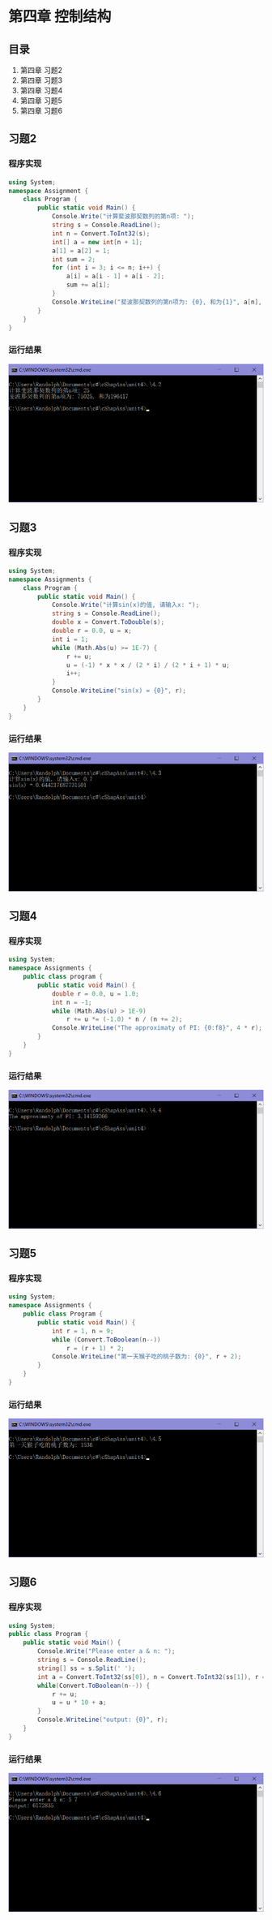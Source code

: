 # 第四章 控制结构 

## 目录

1. 第四章 习题2
2. 第四章 习题3
3. 第四章 习题4
4. 第四章 习题5
5. 第四章 习题6

## 习题2

### 程序实现

```cs
using System;
namespace Assignment {
	class Program {
		public static void Main() {
			Console.Write("计算斐波那契数列的第n项: ");
			string s = Console.ReadLine();
			int n = Convert.ToInt32(s);
			int[] a = new int[n + 1];
			a[1] = a[2] = 1;
			int sum = 2;
			for (int i = 3; i <= n; i++) {
				a[i] = a[i - 1] + a[i - 2];
				sum += a[i];
			}
			Console.WriteLine("斐波那契数列的第n项为: {0}, 和为{1}", a[n], sum);
		}
	}
}
```

### 运行结果

![4.2result](https://raw.githubusercontent.com/RainLiuX/cSharpAss/master/unit4/4.2.png "runtime results")

## 习题3

### 程序实现

```cs
using System;
namespace Assignments {
	class Program {
		public static void Main() {
			Console.Write("计算sin(x)的值, 请输入x: ");
			string s = Console.ReadLine();
			double x = Convert.ToDouble(s);
			double r = 0.0, u = x;
			int i = 1;
			while (Math.Abs(u) >= 1E-7) {
				r += u;
				u = (-1) * x * x / (2 * i) / (2 * i + 1) * u;
				i++;
			}
			Console.WriteLine("sin(x) = {0}", r);
		}
	}
}
```

### 运行结果

![4.3result](https://raw.githubusercontent.com/RainLiuX/cSharpAss/master/unit4/4.3.png "runtime results")

## 习题4

### 程序实现

```cs
using System;
namespace Assignments {
	public class program {
		public static void Main() {
			double r = 0.0, u = 1.0;
			int n = -1;
			while (Math.Abs(u) > 1E-9)
				r += u *= (-1.0) * n / (n += 2);
			Console.WriteLine("The approximaty of PI: {0:f8}", 4 * r);
		}
	}
}
```

### 运行结果

![4.4result](https://raw.githubusercontent.com/RainLiuX/cSharpAss/master/unit4/4.4.png "runtime results")

## 习题5

### 程序实现

```cs
using System;
namespace Assignments {
	public class Program {
		public static void Main() {
			int r = 1, n = 9;
			while (Convert.ToBoolean(n--))
				r = (r + 1) * 2;
			Console.WriteLine("第一天猴子吃的桃子数为: {0}", r + 2);
		}
	}
}
```

### 运行结果

![4.5result](https://raw.githubusercontent.com/RainLiuX/cSharpAss/master/unit4/4.5.png "runtime results")

## 习题6

### 程序实现

```cs
using System;
public class Program {
	public static void Main() {
		Console.Write("Please enter a & n: ");
		string s = Console.ReadLine();
		string[] ss = s.Split(' ');
		int a = Convert.ToInt32(ss[0]), n = Convert.ToInt32(ss[1]), r = 0, u = a;
		while(Convert.ToBoolean(n--)) {
			r += u;
			u = u * 10 + a;
		}
		Console.WriteLine("output: {0}", r);
	}
}
```

### 运行结果

![4.6result](https://raw.githubusercontent.com/RainLiuX/cSharpAss/master/unit4/4.6.png "runtime results")
